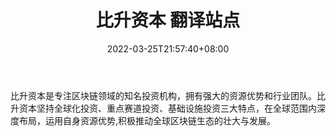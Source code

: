 ﻿---
weight: 
title: "比升资本 翻译站点"
description: "比升资本是专注区块链领域的知名投资机构，拥有强大的资源优势和行业团队"
date: 2022-03-25T21:57:40+08:00
lastmod: 2022-03-25T16:45:40+08:00
draft: false
authors: ["Metabd"]
featuredImage: "bishengziben.jpg"
link: ""
tags: ["投资机构","比升资本 翻译站点"]
categories: ["navigation"]
navigation: ["投资机构"]
lightgallery: true
toc: true
pinned: false
recommend: false
recommend1: false
---
比升资本是专注区块链领域的知名投资机构，拥有强大的资源优势和行业团队。比升资本坚持全球化投资、重点赛道投资、基础设施投资三大特点，在全球范围内深度布局，运用自身资源优势,积极推动全球区块链生态的壮大与发展。
